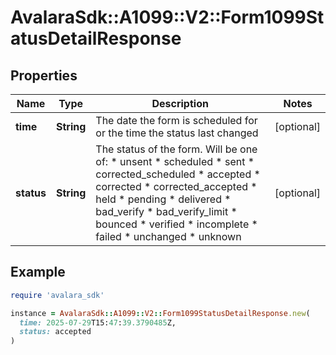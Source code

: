 # AvalaraSdk::A1099::V2::Form1099StatusDetailResponse

## Properties

| Name | Type | Description | Notes |
| ---- | ---- | ----------- | ----- |
| **time** | **String** | The date the form is scheduled for or the time the status last changed | [optional] |
| **status** | **String** | The status of the form. Will be one of:  * unsent  * scheduled  * sent  * corrected_scheduled  * accepted  * corrected  * corrected_accepted  * held  * pending  * delivered  * bad_verify  * bad_verify_limit  * bounced  * verified  * incomplete  * failed  * unchanged  * unknown | [optional] |

## Example

```ruby
require 'avalara_sdk'

instance = AvalaraSdk::A1099::V2::Form1099StatusDetailResponse.new(
  time: 2025-07-29T15:47:39.3790485Z,
  status: accepted
)
```

